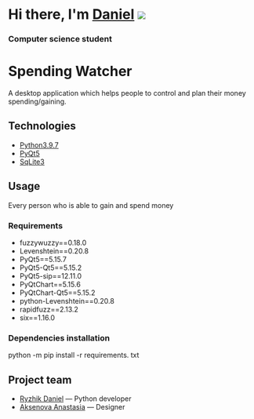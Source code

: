 # Hi there, I'm [Daniel](https://vk.com/ginger20) ![](https://github.com/blackcater/blackcater/raw/main/images/Hi.gif) 
### Computer science student

# Spending Watcher
A desktop application which helps people to control and plan their money spending/gaining.


## Technologies
- [Python3.9.7](https://ru.wikibooks.org/wiki/Python/%D0%A3%D1%87%D0%B5%D0%B1%D0%BD%D0%B8%D0%BA_Python_3.9)
- [PyQt5](https://doc.qt.io/qtforpython/)
- [SqLite3](https://www.sqlite.org/docs.html)

## Usage
Every person who is able to gain and spend money

### Requirements
- fuzzywuzzy==0.18.0
- Levenshtein==0.20.8
- PyQt5==5.15.7
- PyQt5-Qt5==5.15.2
- PyQt5-sip==12.11.0
- PyQtChart==5.15.6
- PyQtChart-Qt5==5.15.2
- python-Levenshtein==0.20.8
- rapidfuzz==2.13.2
- six==1.16.0


### Dependencies installation
python -m pip install -r requirements. txt


## Project team

- [Ryzhik Daniel](https://vk.com/ginger20) — Python developer
- [Aksenova Anastasia](https://vk.com/littlemeoww) — Designer
